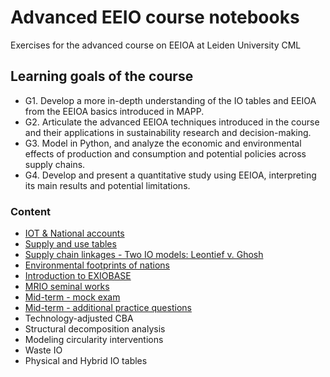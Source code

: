 # Advanced EEIO course notebooks

Exercises for the advanced course on EEIOA at Leiden University CML

## Learning goals of the course

- G1. Develop a more in-depth understanding of the IO tables and EEIOA from the EEIOA basics introduced in MAPP.
- G2. Articulate the advanced EEIOA techniques introduced in the course and their applications in sustainability research and decision-making.
- G3. Model in Python, and analyze the economic and environmental effects of production and consumption and potential policies across supply chains.
- G4. Develop and present a quantitative study using EEIOA, interpreting its main results and potential limitations.

### Content

- [IOT & National accounts](scripts/01_IOT_&_National_accounts)
- [Supply and use tables](scripts/02_supply_&_use_tables.ipynb)
- [Supply chain linkages - Two IO models: Leontief v. Ghosh](scripts/03_supply_chain_linkages.ipynb)
- [Environmental footprints of nations](scripts/04_national_environmental_footprint.ipynb)
- [Introduction to EXIOBASE](scripts/05_exiobase_introduction.ipynb)
- [MRIO seminal works](scripts/06_MRIO_seminal_works.ipynb)
- [Mid-term - mock exam](scripts/07_mock_exam.ipynb)
- [Mid-term - additional practice questions](scripts/08_mock_exam_extra.ipynb)
- Technology-adjusted CBA
- Structural decomposition analysis
- Modeling circularity interventions
- Waste IO
- Physical and Hybrid IO tables
